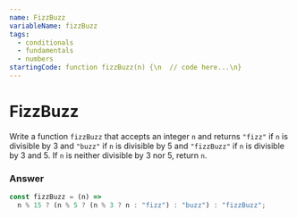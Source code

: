 ```yaml
---
name: FizzBuzz
variableName: fizzBuzz
tags:
  - conditionals
  - fundamentals
  - numbers
startingCode: function fizzBuzz(n) {\n  // code here...\n}
---
```


# FizzBuzz

Write a function `fizzBuzz` that accepts an integer `n` and returns `"fizz"` if `n` is divisible by 3 and `"buzz"` if `n` is divisible by 5 and `"fizzBuzz"` if `n` is divisible by 3 and 5. If `n` is neither divisible by 3 nor 5, return `n`.

### Answer

```javascript
const fizzBuzz = (n) =>
  n % 15 ? (n % 5 ? (n % 3 ? n : "fizz") : "buzz") : "fizzBuzz";
```
